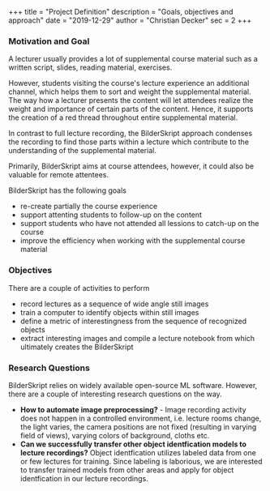 +++
title = "Project Definition"
description = "Goals, objectives and approach"
date = "2019-12-29"
author = "Christian Decker"
sec = 2
+++

### Motivation and Goal

A lecturer usually provides a lot of supplemental course material such as a written script, slides, reading material, exercises. 

However, students visiting the course's lecture experience an additional channel, which helps them to sort and weight the supplemental material. The way how a lecturer presents the content will let attendees realize the weight and importance of certain parts of the content. Hence, it supports the creation of a red thread throughout entire supplemental material.

In contrast to full lecture recording, the BilderSkript approach condenses the recording to find those parts within a lecture which contribute to the understanding of the supplemental material.

Primarily, BilderSkript aims at course attendees, however, it could also be valuable for remote attentees.

BilderSkript has the following goals

* re-create partially the course experience
* support attenting students to follow-up on the content
* support students who have not attended all lessions to catch-up on the course
* improve the efficiency when working with the supplemental course material


### Objectives

There are a couple of activities to perform 

* record lectures as a sequence of wide angle still images
* train a computer to identify objects within still images
* define a metric of interestingness from the sequence of recognized objects 
* extract interesting images and compile a lecture notebook from which ultimately creates the BilderSkript

### Research Questions

BilderSkript relies on widely available open-source ML software. However, there are a couple of interesting research questions on the way.

* **How to automate image preprocessing?** - Image recording activity does not happen in a controlled environment, i.e. lecture rooms change, the light varies, the camera positions are not fixed (resulting in varying field of views), varying colors of background, cloths etc.
* **Can we successfully transfer other object identfication models to lecture recordings?** Object identfication utilizes labeled data from one or few lectures for training. Since labeling is laborious, we are interested to transfer trained models from other areas and apply for object identfication in our lecture recordings. 

